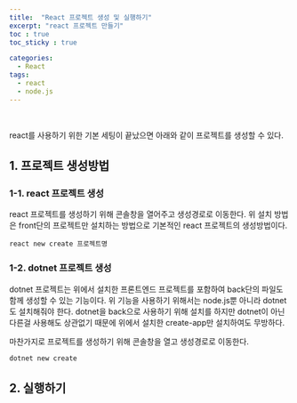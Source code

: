 ```yaml
---
title:  "React 프로젝트 생성 및 실행하기"
excerpt: "react 프로젝트 만들기"
toc : true
toc_sticky : true

categories:
  - React
tags: 
  - react
  - node.js
---
```



<br/>

react를 사용하기 위한 기본 세팅이 끝났으면 아래와 같이 프로젝트를 생성할 수 있다.



## 1. 프로젝트 생성방법

### 1-1. react 프로젝트 생성

react 프로젝트를 생성하기 위해 콘솔창을 열어주고 생성경로로 이동한다.
위 설치 방법은 front단의 프로젝트만 설치하는 방법으로 기본적인 react 프로젝트의 생성방법이다.

```pyhton
react new create 프로젝트명
```


### 1-2. dotnet 프로젝트 생성

dotnet 프로젝트는 위에서 설치한 프론트엔드 프로젝트를 포함하여 back단의 파일도 함께 생성할 수 있는 기능이다.
위 기능을 사용하기 위해서는 node.js뿐 아니라 dotnet도 설치해줘야 한다.
dotnet을 back으로 사용하기 위해 설치를 하지만 dotnet이 아닌 다른걸 사용해도 상관없기 때문에 
위에서 설치한 create-app만 설치하여도 무방하다.

마찬가지로 프로젝트를 생성하기 위해 콘솔창을 열고 생성경로로 이동한다.

```python
dotnet new create
```


## 2. 실행하기